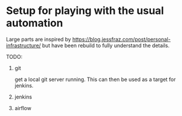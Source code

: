 # Setup for playing with the usual automation

Large parts are inspired by https://blog.jessfraz.com/post/personal-infrastructure/ but have been rebuild to fully
understand the details.

TODO:
1. git

   get a local git server running.  This can then be used as a target for jenkins.
2. jenkins
3. airflow